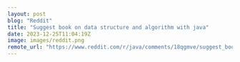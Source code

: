 ```yaml
---
layout: post
blog: "Reddit"
title: "Suggest book on data structure and algorithm with java"
date: 2023-12-25T11:04:19Z
image: images/reddit.png
remote_url: "https://www.reddit.com/r/java/comments/18qgmve/suggest_book_on_data_structure_and_algorithm_with/"
---
```

